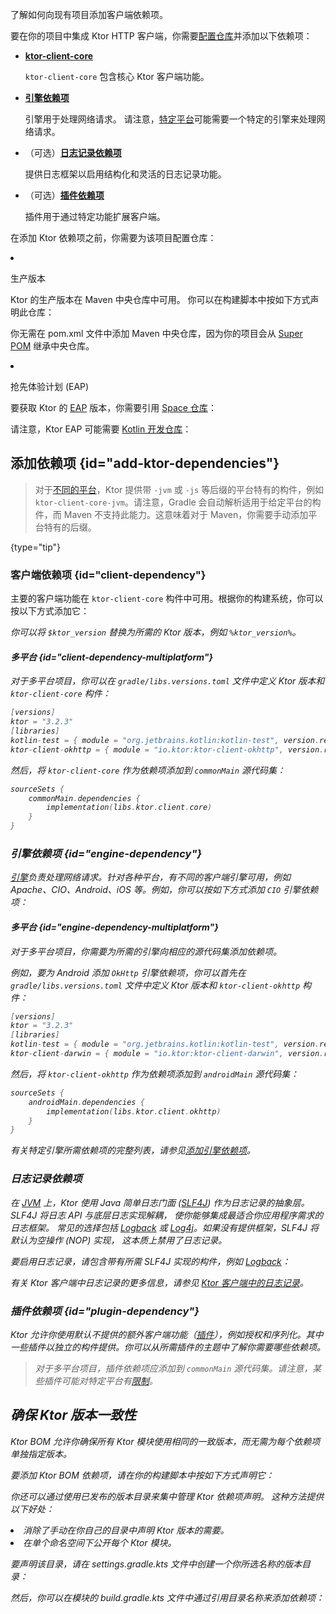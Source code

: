 [//]: # (title: 添加客户端依赖项)

<show-structure for="chapter" depth="2"/>

<link-summary>了解如何向现有项目添加客户端依赖项。</link-summary>

要在你的项目中集成 Ktor HTTP 客户端，你需要[配置仓库](#repositories)并添加以下依赖项：

- **[ktor-client-core](#client-dependency)**

  `ktor-client-core` 包含核心 Ktor 客户端功能。
- **[引擎依赖项](#engine-dependency)**

  引擎用于处理网络请求。
  请注意，[特定平台](client-supported-platforms.md)可能需要一个特定的引擎来处理网络请求。
- （可选）**[日志记录依赖项](#logging-dependency)**

  提供日志框架以启用结构化和灵活的日志记录功能。

- （可选）**[插件依赖项](#plugin-dependency)**

  插件用于通过特定功能扩展客户端。

<p>
    在添加 Ktor 依赖项之前，你需要为该项目配置仓库：
</p>
<list>
    <li>
        <p>
            <control>生产版本</control>
        </p>
        <p>
            Ktor 的生产版本在 Maven 中央仓库中可用。
            你可以在构建脚本中按如下方式声明此仓库：
        </p>
        <Tabs group="languages">
            <TabItem title="Gradle (Kotlin)" group-key="kotlin">
                <code-block lang="Kotlin" code="                    repositories {&#10;                        mavenCentral()&#10;                    }"/>
            </TabItem>
            <TabItem title="Gradle (Groovy)" group-key="groovy">
                <code-block lang="Groovy" code="                    repositories {&#10;                        mavenCentral()&#10;                    }"/>
            </TabItem>
            <TabItem title="Maven" group-key="maven">
                <note>
                    <p>
                        你无需在 <path>pom.xml</path> 文件中添加 Maven 中央仓库，因为你的项目会从
                        <a href="https://maven.apache.org/guides/introduction/introduction-to-the-pom.html#super-pom">Super POM</a> 继承中央仓库。
                    </p>
                </note>
            </TabItem>
        </Tabs>
    </li>
    <li>
        <p>
            <control>抢先体验计划 (EAP)</control>
        </p>
        <p>
            要获取 Ktor 的 <a href="https://ktor.io/eap/">EAP</a> 版本，你需要引用 <a href="https://maven.pkg.jetbrains.space/public/p/ktor/eap/io/ktor/">Space 仓库</a>：
        </p>
        <Tabs group="languages">
            <TabItem title="Gradle (Kotlin)" group-key="kotlin">
                <code-block lang="Kotlin" code="                    repositories {&#10;                        maven {&#10;                            url = uri(&quot;https://maven.pkg.jetbrains.space/public/p/ktor/eap&quot;)&#10;                        }&#10;                    }"/>
            </TabItem>
            <TabItem title="Gradle (Groovy)" group-key="groovy">
                <code-block lang="Groovy" code="                    repositories {&#10;                        maven {&#10;                            url &quot;https://maven.pkg.jetbrains.space/public/p/ktor/eap&quot;&#10;                        }&#10;                    }"/>
            </TabItem>
            <TabItem title="Maven" group-key="maven">
                <code-block lang="XML" code="                    &lt;repositories&gt;&#10;                        &lt;repository&gt;&#10;                            &lt;id&gt;ktor-eap&lt;/id&gt;&#10;                            &lt;url&gt;https://maven.pkg.jetbrains.space/public/p/ktor/eap&lt;/url&gt;&#10;                        &lt;/repository&gt;&#10;                    &lt;/repositories&gt;"/>
            </TabItem>
        </Tabs>
        <p>
            请注意，Ktor EAP 可能需要 <a href="https://maven.pkg.jetbrains.space/kotlin/p/kotlin/dev">Kotlin 开发仓库</a>：
        </p>
        <Tabs group="languages">
            <TabItem title="Gradle (Kotlin)" group-key="kotlin">
                <code-block lang="Kotlin" code="                    repositories {&#10;                        maven {&#10;                            url = uri(&quot;https://maven.pkg.jetbrains.space/kotlin/p/kotlin/dev&quot;)&#10;                        }&#10;                    }"/>
            </TabItem>
            <TabItem title="Gradle (Groovy)" group-key="groovy">
                <code-block lang="Groovy" code="                    repositories {&#10;                        maven {&#10;                            url &quot;https://maven.pkg.jetbrains.space/kotlin/p/kotlin/dev&quot;&#10;                        }&#10;                    }"/>
            </TabItem>
            <TabItem title="Maven" group-key="maven">
                <code-block lang="XML" code="                    &lt;repositories&gt;&#10;                        &lt;repository&gt;&#10;                            &lt;id&gt;ktor-eap&lt;/id&gt;&#10;                            &lt;url&gt;https://maven.pkg.jetbrains.space/kotlin/p/kotlin/dev&lt;/url&gt;&#10;                        &lt;/repository&gt;&#10;                    &lt;/repositories&gt;"/>
            </TabItem>
        </Tabs>
    </li>
</list>

## 添加依赖项 {id="add-ktor-dependencies"}

> 对于[不同的平台](client-supported-platforms.md)，Ktor 提供带 `-jvm` 或 `-js` 等后缀的平台特有的构件，例如 `ktor-client-core-jvm`。请注意，Gradle 会自动解析适用于给定平台的构件，而 Maven 不支持此能力。这意味着对于 Maven，你需要手动添加平台特有的后缀。
>
{type="tip"}

### 客户端依赖项 {id="client-dependency"}

主要的客户端功能在 `ktor-client-core` 构件中可用。根据你的构建系统，你可以按以下方式添加它：

<var name="artifact_name" value="ktor-client-core"/>
<Tabs group="languages">
    <TabItem title="Gradle (Kotlin)" group-key="kotlin">
        <code-block lang="Kotlin" code="            implementation(&quot;io.ktor:%artifact_name%:$ktor_version&quot;)"/>
    </TabItem>
    <TabItem title="Gradle (Groovy)" group-key="groovy">
        <code-block lang="Groovy" code="            implementation &quot;io.ktor:%artifact_name%:$ktor_version&quot;"/>
    </TabItem>
    <TabItem title="Maven" group-key="maven">
        <code-block lang="XML" code="            &lt;dependency&gt;&#10;                &lt;groupId&gt;io.ktor&lt;/groupId&gt;&#10;                &lt;artifactId&gt;%artifact_name%-jvm&lt;/artifactId&gt;&#10;                &lt;version&gt;${ktor_version}&lt;/version&gt;&#10;            &lt;/dependency&gt;"/>
    </TabItem>
</Tabs>

你可以将 `$ktor_version` 替换为所需的 Ktor 版本，例如 `%ktor_version%`。

#### 多平台 {id="client-dependency-multiplatform"}

对于多平台项目，你可以在 `gradle/libs.versions.toml` 文件中定义 Ktor 版本和 `ktor-client-core` 构件：

```kotlin
[versions]
ktor = "3.2.3"
[libraries]
kotlin-test = { module = "org.jetbrains.kotlin:kotlin-test", version.ref = "kotlin" }
ktor-client-okhttp = { module = "io.ktor:ktor-client-okhttp", version.ref = "ktor" }
```

然后，将 `ktor-client-core` 作为依赖项添加到 `commonMain` 源代码集：

```kotlin
sourceSets {
    commonMain.dependencies {
        implementation(libs.ktor.client.core)
    }
}
```

### 引擎依赖项 {id="engine-dependency"}

[引擎](client-engines.md)负责处理网络请求。针对各种平台，有不同的客户端引擎可用，例如 Apache、CIO、Android、iOS 等。例如，你可以按如下方式添加 `CIO` 引擎依赖项：

<var name="artifact_name" value="ktor-client-cio"/>
<Tabs group="languages">
    <TabItem title="Gradle (Kotlin)" group-key="kotlin">
        <code-block lang="Kotlin" code="            implementation(&quot;io.ktor:%artifact_name%:$ktor_version&quot;)"/>
    </TabItem>
    <TabItem title="Gradle (Groovy)" group-key="groovy">
        <code-block lang="Groovy" code="            implementation &quot;io.ktor:%artifact_name%:$ktor_version&quot;"/>
    </TabItem>
    <TabItem title="Maven" group-key="maven">
        <code-block lang="XML" code="            &lt;dependency&gt;&#10;                &lt;groupId&gt;io.ktor&lt;/groupId&gt;&#10;                &lt;artifactId&gt;%artifact_name%-jvm&lt;/artifactId&gt;&#10;                &lt;version&gt;${ktor_version}&lt;/version&gt;&#10;            &lt;/dependency&gt;"/>
    </TabItem>
</Tabs>

#### 多平台 {id="engine-dependency-multiplatform"}

对于多平台项目，你需要为所需的引擎向相应的源代码集添加依赖项。

例如，要为 Android 添加 `OkHttp` 引擎依赖项，你可以首先在 `gradle/libs.versions.toml` 文件中定义 Ktor 版本和 `ktor-client-okhttp` 构件：

```kotlin
[versions]
ktor = "3.2.3"
[libraries]
kotlin-test = { module = "org.jetbrains.kotlin:kotlin-test", version.ref = "kotlin" }
ktor-client-darwin = { module = "io.ktor:ktor-client-darwin", version.ref = "ktor" }
```

然后，将 `ktor-client-okhttp` 作为依赖项添加到 `androidMain` 源代码集：

```kotlin
sourceSets {
    androidMain.dependencies {
        implementation(libs.ktor.client.okhttp)
    }
}
```

有关特定引擎所需依赖项的完整列表，请参见[添加引擎依赖项](client-engines.md#dependencies)。

### 日志记录依赖项

  <p>
    在 <a href="#jvm">JVM</a> 上，Ktor 使用 Java 简单日志门面
    (<a href="http://www.slf4j.org/">SLF4J</a>) 作为日志记录的抽象层。SLF4J 将日志 API 与底层日志实现解耦，
    使你能够集成最适合你应用程序需求的日志框架。
    常见的选择包括 <a href="https://logback.qos.ch/">Logback</a> 或
    <a href="https://logging.apache.org/log4j">Log4j</a>。如果没有提供框架，SLF4J 将默认为空操作 (NOP) 实现，
    这本质上禁用了日志记录。
  </p>

  <p>
    要启用日志记录，请包含带有所需 SLF4J 实现的构件，例如
    <a href="https://logback.qos.ch/">Logback</a>：
  </p>
  <var name="group_id" value="ch.qos.logback"/>
  <var name="artifact_name" value="logback-classic"/>
  <var name="version" value="logback_version"/>
  <Tabs group="languages">
      <TabItem title="Gradle (Kotlin)" group-key="kotlin">
          <code-block lang="Kotlin" code="              implementation(&quot;%group_id%:%artifact_name%:$%version%&quot;)"/>
      </TabItem>
      <TabItem title="Gradle (Groovy)" group-key="groovy">
          <code-block lang="Groovy" code="              implementation &quot;%group_id%:%artifact_name%:$%version%&quot;"/>
      </TabItem>
      <TabItem title="Maven" group-key="maven">
          <code-block lang="XML" code="              &lt;dependency&gt;&#10;                  &lt;groupId&gt;%group_id%&lt;/groupId&gt;&#10;                  &lt;artifactId&gt;%artifact_name%&lt;/artifactId&gt;&#10;                  &lt;version&gt;${%version%}&lt;/version&gt;&#10;              &lt;/dependency&gt;"/>
      </TabItem>
  </Tabs>

有关 Ktor 客户端中日志记录的更多信息，请参见 [Ktor 客户端中的日志记录](client-logging.md)。

### 插件依赖项 {id="plugin-dependency"}

Ktor 允许你使用默认不提供的额外客户端功能（[插件](client-plugins.md)），例如授权和序列化。其中一些插件以独立的构件提供。你可以从所需插件的主题中了解你需要哪些依赖项。

> 对于多平台项目，插件依赖项应添加到 `commonMain` 源代码集。请注意，某些插件可能对特定平台有[限制](client-engines.md#limitations)。

## 确保 Ktor 版本一致性

<chapter title="使用 Ktor BOM 依赖项">

Ktor BOM 允许你确保所有 Ktor 模块使用相同的一致版本，而无需为每个依赖项单独指定版本。

要添加 Ktor BOM 依赖项，请在你的构建脚本中按如下方式声明它：

<Tabs group="languages">
    <TabItem title="Gradle (Kotlin)" group-key="kotlin">
        <code-block lang="Kotlin" code="            implementation(platform(&quot;io.ktor:ktor-bom:$ktor_version&quot;))"/>
    </TabItem>
    <TabItem title="Gradle (Groovy)" group-key="groovy">
        <code-block lang="Groovy" code="            implementation platform &quot;io.ktor:ktor-bom:$ktor_version&quot;"/>
    </TabItem>
    <TabItem title="Maven" group-key="maven">
        <code-block lang="XML" code="            &lt;dependencyManagement&gt;&#10;              &lt;dependencies&gt;&#10;                  &lt;dependency&gt;&#10;                      &lt;groupId&gt;io.ktor&lt;/groupId&gt;&#10;                      &lt;artifactId&gt;ktor-bom&lt;/artifactId&gt;&#10;                      &lt;version&gt;%ktor_version%&lt;/version&gt;&#10;                      &lt;type&gt;pom&lt;/type&gt;&#10;                      &lt;scope&gt;import&lt;/scope&gt;&#10;                  &lt;/dependency&gt;&#10;              &lt;/dependencies&gt;&#10;          &lt;/dependencyManagement&gt;"/>
    </TabItem>
</Tabs>
</chapter>

<var name="target_module" value="client"/>
<p>
    你还可以通过使用已发布的版本目录来集中管理 Ktor 依赖项声明。
    这种方法提供以下好处：
</p>
<list id="published-version-catalog-benefits">
    <li>
        消除了手动在你自己的目录中声明 Ktor 版本的需要。
    </li>
    <li>
        在单个命名空间下公开每个 Ktor 模块。
    </li>
</list>
<p>
    要声明该目录，请在
    <path>settings.gradle.kts</path> 文件中创建一个你所选名称的版本目录：
</p>
<code-block lang="kotlin" code="    dependencyResolutionManagement {&#10;        versionCatalogs {&#10;            create(&quot;ktorLibs&quot;) {&#10;                from(&quot;io.ktor:ktor-version-catalog:%ktor_version%&quot;)&#10;            }&#10;        }&#10;    }"/>
<p>
    然后，你可以在模块的
    <path>build.gradle.kts</path> 文件中通过引用目录名称来添加依赖项：
</p>
<code-block lang="kotlin" code="    dependencies {&#10;        implementation(ktorLibs.%target_module%.core)&#10;        // ...&#10;    }"/>